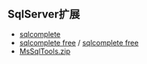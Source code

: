 ## SqlServer扩展

- [sqlcomplete](https://www.devart.com/dbforge/sql/sqlcomplete/)
- [sqlcomplete free](http://download.csdn.net/download/jiangyuan307510334/5280134) / [sqlcomplete free](http://download.csdn.net/download/haolove527/8883609)
- [MsSqlTools.zip](https://github.com/colindcli/CodeGit/files/1523554/MsSqlTools.zip)
